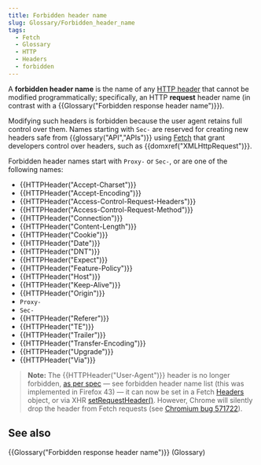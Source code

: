 ```yaml
---
title: Forbidden header name
slug: Glossary/Forbidden_header_name
tags:
  - Fetch
  - Glossary
  - HTTP
  - Headers
  - forbidden
---
```

A **forbidden header name** is the name of any [HTTP header](/en-US/docs/Web/HTTP/Headers) that cannot be modified programmatically; specifically, an HTTP **request** header name (in contrast with a {{Glossary("Forbidden response header name")}}).

Modifying such headers is forbidden because the user agent retains full control over them. Names starting with `Sec-` are reserved for creating new headers safe from {{glossary("API","APIs")}} using [Fetch](/en-US/docs/Web/API/Fetch_API) that grant developers control over headers, such as {{domxref("XMLHttpRequest")}}.

Forbidden header names start with `Proxy-` or `Sec-`, or are one of the following names:

- {{HTTPHeader("Accept-Charset")}}
- {{HTTPHeader("Accept-Encoding")}}
- {{HTTPHeader("Access-Control-Request-Headers")}}
- {{HTTPHeader("Access-Control-Request-Method")}}
- {{HTTPHeader("Connection")}}
- {{HTTPHeader("Content-Length")}}
- {{HTTPHeader("Cookie")}}
- {{HTTPHeader("Date")}}
- {{HTTPHeader("DNT")}}
- {{HTTPHeader("Expect")}}
- {{HTTPHeader("Feature-Policy")}}
- {{HTTPHeader("Host")}}
- {{HTTPHeader("Keep-Alive")}}
- {{HTTPHeader("Origin")}}
- `Proxy-`
- `Sec-`
- {{HTTPHeader("Referer")}}
- {{HTTPHeader("TE")}}
- {{HTTPHeader("Trailer")}}
- {{HTTPHeader("Transfer-Encoding")}}
- {{HTTPHeader("Upgrade")}}
- {{HTTPHeader("Via")}}

> **Note:** The {{HTTPHeader("User-Agent")}} header is no longer forbidden, [as per spec](https://fetch.spec.whatwg.org/#terminology-headers) — see forbidden header name list (this was implemented in Firefox 43) — it can now be set in a Fetch [Headers](/en-US/docs/Web/API/Headers) object, or via XHR [setRequestHeader()](/en-US/docs/Web/API/XMLHttpRequest#setrequestheader%28%29). However, Chrome will silently drop the header from Fetch requests (see [Chromium bug 571722](https://bugs.chromium.org/p/chromium/issues/detail?id=571722)).

## See also

{{Glossary("Forbidden response header name")}} (Glossary)
